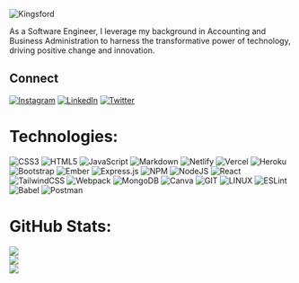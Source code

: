 ![Kingsford](https://github.com/Kwamecody/Kwamecody/assets/111431959/a0ce2268-3e78-4d19-863e-14c823aee6d9)

<p>
As a Software Engineer, I leverage my background in Accounting and Business Administration to harness the transformative power of technology, driving positive change and innovation.
</p>

## Connect
[![Instagram](https://img.shields.io/badge/Instagram-%23E4405F.svg?logo=Instagram&logoColor=white)](https://www.instagram.com/samuel_kingsford_amoah/) [![LinkedIn](https://img.shields.io/badge/LinkedIn-%230077B5.svg?logo=linkedin&logoColor=white)](https://www.linkedin.com/in/kingsford-amoah-71a113253/) [![Twitter](https://img.shields.io/badge/Twitter-%231DA1F2.svg?logo=Twitter&logoColor=white)](https://twitter.com/Kwame_Cody) 

# Technologies:
![CSS3](https://img.shields.io/badge/css3-%231572B6.svg?style=plastic&logo=css3&logoColor=white) ![HTML5](https://img.shields.io/badge/html5-%23E34F26.svg?style=plastic&logo=html5&logoColor=white) ![JavaScript](https://img.shields.io/badge/javascript-%23323330.svg?style=plastic&logo=javascript&logoColor=%23F7DF1E) ![Markdown](https://img.shields.io/badge/markdown-%23000000.svg?style=plastic&logo=markdown&logoColor=white) ![Netlify](https://img.shields.io/badge/netlify-%23000000.svg?style=plastic&logo=netlify&logoColor=#00C7B7) ![Vercel](https://img.shields.io/badge/vercel-%23000000.svg?style=plastic&logo=vercel&logoColor=white) ![Heroku](https://img.shields.io/badge/heroku-%23430098.svg?style=plastic&logo=heroku&logoColor=white) ![Bootstrap](https://img.shields.io/badge/bootstrap-%23563D7C.svg?style=plastic&logo=bootstrap&logoColor=white) ![Ember](https://img.shields.io/badge/ember-1C1E24?style=plastic&logo=ember.js&logoColor=#D04A37) ![Express.js](https://img.shields.io/badge/express.js-%23404d59.svg?style=plastic&logo=express&logoColor=%2361DAFB) ![NPM](https://img.shields.io/badge/NPM-%23000000.svg?style=plastic&logo=npm&logoColor=white) ![NodeJS](https://img.shields.io/badge/node.js-6DA55F?style=plastic&logo=node.js&logoColor=white) ![React](https://img.shields.io/badge/react-%2320232a.svg?style=plastic&logo=react&logoColor=%2361DAFB) ![TailwindCSS](https://img.shields.io/badge/tailwindcss-%2338B2AC.svg?style=plastic&logo=tailwind-css&logoColor=white) ![Webpack](https://img.shields.io/badge/webpack-%238DD6F9.svg?style=plastic&logo=webpack&logoColor=black) ![MongoDB](https://img.shields.io/badge/MongoDB-%234ea94b.svg?style=plastic&logo=mongodb&logoColor=white) ![Canva](https://img.shields.io/badge/Canva-%2300C4CC.svg?style=plastic&logo=Canva&logoColor=white) ![GIT](https://img.shields.io/badge/Git-fc6d26?style=plastic&logo=git&logoColor=white) ![LINUX](https://img.shields.io/badge/Linux-FCC624?style=plastic&logo=linux&logoColor=black) ![ESLint](https://img.shields.io/badge/ESLint-4B3263?style=plastic&logo=eslint&logoColor=white) ![Babel](https://img.shields.io/badge/Babel-F9DC3e?style=plastic&logo=babel&logoColor=black) ![Postman](https://img.shields.io/badge/Postman-FF6C37?style=plastic&logo=postman&logoColor=white)

<!--
### My Projects
<table>
  <tr>
    <td align="center">
      <h3>Utopia Global</h3>
      <a href="https://shorturl.at/osI06" target="blank">![Uploading tic-tac-toe.gif…]()
</a><br>
       This is  a landing page for Utopia Global software consultancy<br>
       <b>Tech: HTML, CSS, Bootstrap, Sass & JavaScript</b>
    </td>
    <td align="center">
      <h3>Tic Tac Toe</h3>
      <a href="https://shorturl.at/quzMQ" target="blank"><img src="./img/tic-tac-toe.gif" width="100%" alt="Tic Tac Toe"></a><br>
      Tic-Tac-Toe game with three modes:two players, Easy AI, and Unbeatable AI <br>
      <b>Tech: HTML, CSS & JavaScript</b>
    </td>
  </tr>
  <tr>
    <td align="center">
      <h3>Weather App</h3>
      <a href="https://shorturl.at/aDOV6" target="blank"><img src="./img/weather-app.gif" width="100%" alt="Weather App"></a><br>
       Web App that display's weather condition of an area.<br>
      <b>Tech: HTML, CSS, JavaScript & API</b>
    </td>
    <td align="center">
      <h3>Manage Team</h3>
      <a href="https://shorturl.at/devBZ" target="blank"><img src="./img/mange-landing-page.gif" width="100%" alt="Manage landing page"></a><br>
       A landing page for software teams planner<br>
      <b>Tech: HTML, CSS, Tailwind & JavaScript</b>
    </td>
  </tr>
</table>

-->

# GitHub Stats:
![](https://github-readme-stats.vercel.app/api?username=kwamecody&theme=dark&hide_border=false&include_all_commits=false&count_private=false)<br/>
![](https://github-readme-streak-stats.herokuapp.com/?user=kwamecody&theme=dark&hide_border=false)<br/>
![](https://github-readme-stats.vercel.app/api/top-langs/?username=kwamecody&theme=dark&hide_border=false&include_all_commits=false&count_private=false&layout=compact)
